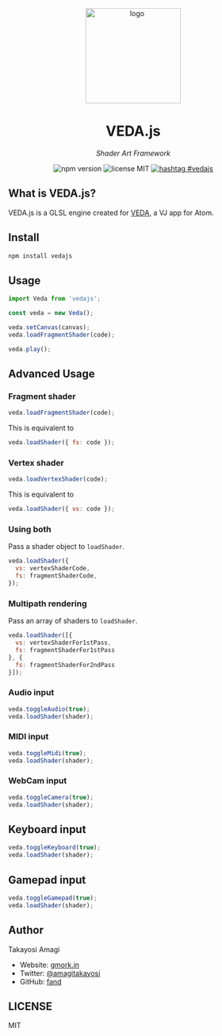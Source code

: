 <div align="center">
  <img alt="logo" src="https://user-images.githubusercontent.com/1403842/28923702-d8155d46-7899-11e7-817b-1193d138e5b8.png" width="192"/>

  <h1>VEDA.js</h1>
  <i>Shader Art Framework</i>

  ![npm version](https://img.shields.io/npm/v/vedajs.svg) ![license MIT](https://img.shields.io/npm/l/vedajs.svg) [![hashtag #vedajs](https://img.shields.io/badge/hashtag-vedajs-blue.svg)](https://twitter.com/search?f=tweets&q=%23vedajs&src=typd)
</div>


## What is VEDA.js?

VEDA.js is a GLSL engine created for [VEDA](https://atom.io/packages/veda), a VJ app for Atom.


## Install

```bash
npm install vedajs
```


## Usage

```js
import Veda from 'vedajs';

const veda = new Veda();

veda.setCanvas(canvas);
veda.loadFragmentShader(code);

veda.play();
```


## Advanced Usage

### Fragment shader

```js
veda.loadFragmentShader(code);
```

This is equivalent to

```js
veda.loadShader({ fs: code });
```


### Vertex shader

```js
veda.loadVertexShader(code);
```

This is equivalent to

```js
veda.loadShader({ vs: code });
```


### Using both

Pass a shader object to `loadShader`.

```js
veda.loadShader({
  vs: vertexShaderCode,
  fs: fragmentShaderCode,
});
```


### Multipath rendering

Pass an array of shaders to `loadShader`.

```js
veda.loadShader([{
  vs: vertexShaderFor1stPass,
  fs: fragmentShaderFor1stPass
}, {
  fs: fragmentShaderFor2ndPass
}]);
```


### Audio input

```js
veda.toggleAudio(true);
veda.loadShader(shader);
```


### MIDI input

```js
veda.toggleMidi(true);
veda.loadShader(shader);
```


### WebCam input

```js
veda.toggleCamera(true);
veda.loadShader(shader);
```


## Keyboard input

```js
veda.toggleKeyboard(true);
veda.loadShader(shader);
```


## Gamepad input

```js
veda.toggleGamepad(true);
veda.loadShader(shader);
```


## Author

Takayosi Amagi

- Website: [gmork.in](https://gmork.in)
- Twitter: [@amagitakayosi](https://twitter.com/amagitakayosi)
- GitHub: [fand](https://github.com/fand)


## LICENSE

MIT
